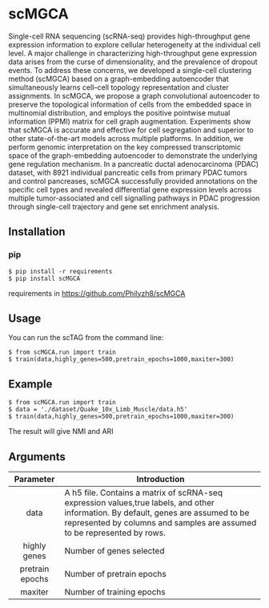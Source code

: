 # scMGCA
Single-cell RNA sequencing (scRNA-seq) provides high-throughput gene expression information to explore cellular heterogeneity at the individual cell level. A major challenge in characterizing high-throughput gene expression data arises from the curse of dimensionality, and the prevalence of dropout events. To address these concerns, we developed a single-cell clustering method (scMGCA) based on a graph-embedding autoencoder that simultaneously learns cell–cell topology representation and cluster assignments. In scMGCA, we propose a graph convolutional autoencoder to preserve the topological information of cells from the embedded space in multinomial distribution, and employs the positive pointwise mutual information (PPMI) matrix for cell graph augmentation. Experiments show that scMGCA is accurate and effective for cell segregation and superior to other state-of-the-art models across multiple platforms. In addition, we perform genomic interpretation on the key compressed transcriptomic space of the graph-embedding autoencoder to demonstrate the underlying gene regulation mechanism. In a pancreatic ductal adenocarcinoma (PDAC) dataset, with 8921 individual pancreatic cells from primary PDAC tumors and control pancreases, scMGCA successfully provided annotations on the specific cell types and revealed differential gene expression levels across multiple tumor-associated and cell signalling pathways in PDAC progression through single-cell trajectory and gene set enrichment analysis.





## Installation

### pip

```
$ pip install -r requirements
$ pip install scMGCA
```

requirements in https://github.com/Philyzh8/scMGCA

## Usage

You can run the scTAG from the command line:

```
$ from scMGCA.run import train
$ train(data,highly_genes=500,pretrain_epochs=1000,maxiter=300)
```



## Example

```
$ from scMGCA.run import train
$ data = './dataset/Quake_10x_Limb_Muscle/data.h5'
$ train(data,highly_genes=500,pretrain_epochs=1000,maxiter=300)
```

The result will give NMI and ARI



## Arguments

|    Parameter    | Introduction                                                 |
| :-------------: | ------------------------------------------------------------ |
|      data       | A h5 file. Contains a matrix of scRNA-seq expression values,true labels, and other information. By default, genes are assumed to be represented by columns and samples are assumed to be represented by rows. |
|  highly genes   | Number of genes selected                                     |
| pretrain epochs | Number of pretrain epochs                                    |
|     maxiter     | Number of training epochs                                    |

